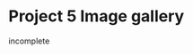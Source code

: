 # Project 5 **Image gallery**

incomplete
<!-- 
![task screen shot](./task3.png) -->
<!-- 
Task students with creating a navigation bar that includes horizontal or vertical menu items. They can practice styling the menu items, adding hover effects, and potentially implementing a responsive navigation for smaller screens.

responsive -->
